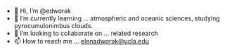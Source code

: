 - 👋 Hi, I’m @edworak
- 🌱 I’m currently learning ... atmospheric and oceanic sciences, studying pyrocumulonimbus clouds. 
- 💞️ I’m looking to collaborate on ... related research
- 📫 How to reach me ... elenadworak@ucla.edu

<!---
edworak/edworak is a ✨ special ✨ repository because its `README.md` (this file) appears on your GitHub profile.
You can click the Preview link to take a look at your changes.
--->
